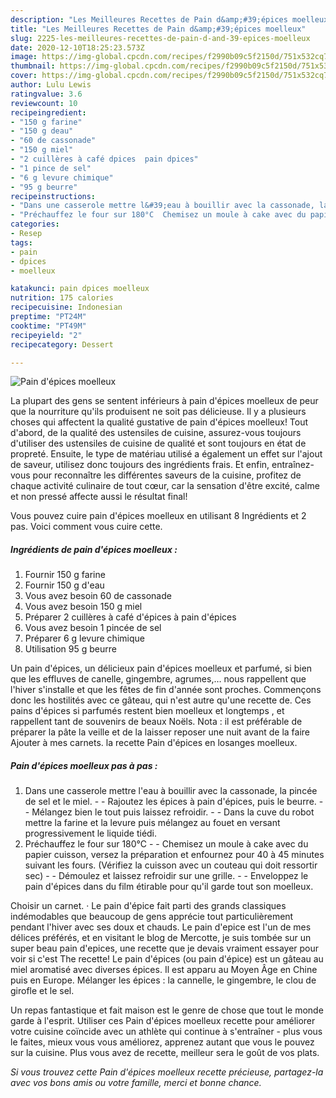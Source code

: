 ```yaml
---
description: "Les Meilleures Recettes de Pain d&amp;#39;épices moelleux"
title: "Les Meilleures Recettes de Pain d&amp;#39;épices moelleux"
slug: 2225-les-meilleures-recettes-de-pain-d-and-39-epices-moelleux
date: 2020-12-10T18:25:23.573Z
image: https://img-global.cpcdn.com/recipes/f2990b09c5f2150d/751x532cq70/pain-depices-moelleux-photo-principale-de-la-recette.jpg
thumbnail: https://img-global.cpcdn.com/recipes/f2990b09c5f2150d/751x532cq70/pain-depices-moelleux-photo-principale-de-la-recette.jpg
cover: https://img-global.cpcdn.com/recipes/f2990b09c5f2150d/751x532cq70/pain-depices-moelleux-photo-principale-de-la-recette.jpg
author: Lulu Lewis
ratingvalue: 3.6
reviewcount: 10
recipeingredient:
- "150 g farine"
- "150 g deau"
- "60 de cassonade"
- "150 g miel"
- "2 cuillères à café dpices  pain dpices"
- "1 pince de sel"
- "6 g levure chimique"
- "95 g beurre"
recipeinstructions:
- "Dans une casserole mettre l&#39;eau à bouillir avec la cassonade, la pincée de sel et le miel.  Rajoutez les épices à pain d&#39;épices, puis le beurre.  Mélangez bien le tout puis laissez refroidir.  Dans la cuve du robot mettre la farine et la levure puis mélangez au fouet en versant progressivement le liquide tiédi."
- "Préchauffez le four sur 180°C  Chemisez un moule à cake avec du papier cuisson, versez la préparation et enfournez pour 40 à 45 minutes suivant les fours. (Vérifiez la cuisson avec un couteau qui doit ressortir sec)  Démoulez et laissez refroidir sur une grille.  Enveloppez le pain d&#39;épices dans du film étirable pour qu&#39;il garde tout son moelleux."
categories:
- Resep
tags:
- pain
- dpices
- moelleux

katakunci: pain dpices moelleux 
nutrition: 175 calories
recipecuisine: Indonesian
preptime: "PT24M"
cooktime: "PT49M"
recipeyield: "2"
recipecategory: Dessert

---
```



![Pain d&#39;épices moelleux](https://img-global.cpcdn.com/recipes/f2990b09c5f2150d/751x532cq70/pain-depices-moelleux-photo-principale-de-la-recette.jpg)

La plupart des gens se sentent inférieurs à pain d&#39;épices moelleux de peur que la nourriture qu'ils produisent ne soit pas délicieuse. Il y a plusieurs choses qui affectent la qualité gustative de pain d&#39;épices moelleux! Tout d'abord, de la qualité des ustensiles de cuisine, assurez-vous toujours d'utiliser des ustensiles de cuisine de qualité et sont toujours en état de propreté. Ensuite, le type de matériau utilisé a également un effet sur l'ajout de saveur, utilisez donc toujours des ingrédients frais. Et enfin, entraînez-vous pour reconnaître les différentes saveurs de la cuisine, profitez de chaque activité culinaire de tout cœur, car la sensation d'être excité, calme et non pressé affecte aussi le résultat final!

<!--inarticleads1-->

Vous pouvez cuire pain d&#39;épices moelleux en utilisant 8 Ingrédients et 2 pas. Voici comment vous cuire cette.

##### Ingrédients de pain d&#39;épices moelleux :

1. Fournir 150 g farine
1. Fournir 150 g d&#39;eau
1. Vous avez besoin 60 de cassonade
1. Vous avez besoin 150 g miel
1. Préparer 2 cuillères à café d&#39;épices à pain d&#39;épices
1. Vous avez besoin 1 pincée de sel
1. Préparer 6 g levure chimique
1. Utilisation 95 g beurre


Un pain d&#39;épices, un délicieux pain d&#39;épices moelleux et parfumé, si bien que les effluves de canelle, gingembre, agrumes,… nous rappellent que l&#39;hiver s&#39;installe et que les fêtes de fin d&#39;année sont proches. Commençons donc les hostilités avec ce gâteau, qui n&#39;est autre qu&#39;une recette de. Ces pains d&#39;épices si parfumés restent bien moelleux et longtemps , et rappellent tant de souvenirs de beaux Noëls. Nota : il est préférable de préparer la pâte la veille et de la laisser reposer une nuit avant de la faire Ajouter à mes carnets. la recette Pain d&#39;épices en losanges moelleux. 

<!--inarticleads2-->

##### Pain d&#39;épices moelleux pas à pas :

1. Dans une casserole mettre l&#39;eau à bouillir avec la cassonade, la pincée de sel et le miel. -  - Rajoutez les épices à pain d&#39;épices, puis le beurre. -  - Mélangez bien le tout puis laissez refroidir. -  - Dans la cuve du robot mettre la farine et la levure puis mélangez au fouet en versant progressivement le liquide tiédi.
1. Préchauffez le four sur 180°C -  - Chemisez un moule à cake avec du papier cuisson, versez la préparation et enfournez pour 40 à 45 minutes suivant les fours. (Vérifiez la cuisson avec un couteau qui doit ressortir sec) -  - Démoulez et laissez refroidir sur une grille. -  - Enveloppez le pain d&#39;épices dans du film étirable pour qu&#39;il garde tout son moelleux.


Choisir un carnet. · Le pain d&#39;épice fait parti des grands classiques indémodables que beaucoup de gens apprécie tout particulièrement pendant l&#39;hiver avec ses doux et chauds. Le pain d&#39;epice est l&#39;un de mes délices préférés, et en visitant le blog de Mercotte, je suis tombée sur un super beau pain d&#39;epices, une recette que je devais vraiment essayer pour voir si c&#39;est The recette! Le pain d&#39;épices (ou pain d&#39;épice) est un gâteau au miel aromatisé avec diverses épices. Il est apparu au Moyen Âge en Chine puis en Europe. Mélanger les épices : la cannelle, le gingembre, le clou de girofle et le sel. 

<!--inarticleads1-->

<p>
Un repas fantastique et fait maison est le genre de chose que tout le monde garde à l'esprit. Utiliser ces Pain d&#39;épices moelleux recette pour améliorer votre cuisine coïncide avec un athlète qui continue à s'entraîner - plus vous le faites, mieux vous vous améliorez, apprenez autant que vous le pouvez sur la cuisine. Plus vous avez de recette, meilleur sera le goût de vos plats.
</p>

<p>
<i>Si vous trouvez cette Pain d&#39;épices moelleux recette précieuse, partagez-la avec vos bons amis ou votre famille, merci et bonne chance.</i>
</p>

